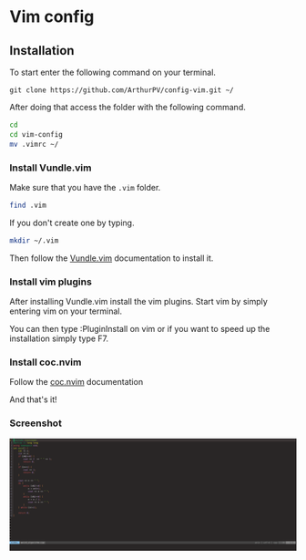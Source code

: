 # Vim config

## Installation 

To start enter the following command on your terminal.

```
git clone https://github.com/ArthurPV/config-vim.git ~/
```

After doing that access the folder with the following command.
```bash
cd 
cd vim-config
mv .vimrc ~/
```
### Install Vundle.vim

Make sure that you have the ```.vim``` folder.
```bash
find .vim
```


If you don't create one by typing.
```bash
mkdir ~/.vim
```

Then follow the [Vundle.vim](https://github.com/VundleVim/Vundle.vim) documentation to install it.

### Install vim plugins

After installing Vundle.vim install the vim plugins. Start vim by simply entering vim on your terminal.

You can then type :PluginInstall on vim or if you want to speed up the installation simply type F7.

### Install coc.nvim

Follow the [coc.nvim](https://github.com/neoclide/coc.nvim) documentation

And that's it!

### Screenshot

![screenshot vim](/Screenshot_2020-07-05_15-44-45.png)
